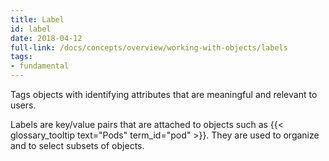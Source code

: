 ```yaml
---
title: Label
id: label
date: 2018-04-12
full-link: /docs/concepts/overview/working-with-objects/labels
tags:
- fundamental 
---
```

 Tags objects with identifying attributes that are meaningful and relevant to users.

<!--more--> 

Labels are key/value pairs that are attached to objects such as {{< glossary_tooltip text="Pods" term_id="pod" >}}. They are used to organize and to select subsets of objects.


